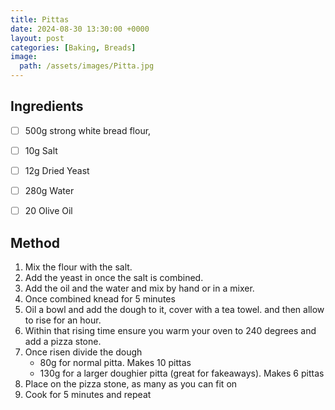 ```yaml
---
title: Pittas
date: 2024-08-30 13:30:00 +0000
layout: post
categories: [Baking, Breads]
image:
  path: /assets/images/Pitta.jpg
---
```

## Ingredients
- [ ] 500g strong white bread flour,
- [ ] 10g Salt
- [ ] 12g Dried Yeast
- [ ] 280g Water
- [ ] 20 Olive Oil
	

## Method
1. Mix the flour with the salt.
2. Add the yeast in once the salt is combined.
3. Add the oil and the water and mix by hand or in a mixer. 
4. Once combined knead for 5 minutes
5. Oil a bowl and add the dough to it, cover with a tea towel. and then allow to rise for an hour.
6. Within that rising time ensure you warm your oven to 240 degrees and add a pizza stone. 
6. Once risen divide the dough
   - 80g for normal pitta. Makes 10 pittas
   - 130g for a larger doughier pitta (great for fakeaways). Makes 6 pittas
7. Place on the pizza stone, as many as you can fit on
8. Cook for 5 minutes and repeat